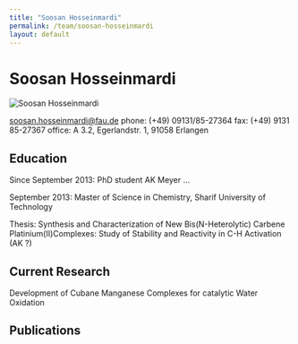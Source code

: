 ```yaml
---
title: "Soosan Hosseinmardi"
permalink: /team/soosan-hosseinmardi
layout: default
---
```


# Soosan Hosseinmardi

![Soosan Hosseinmardi](/assets/img/sh_page.jpg)
 
[soosan.hosseinmardi@fau.de](mailto:soosan.hosseinmardi@fau.de)
phone: (+49) 09131/85-27364
fax:  (+49) 9131 85-27367
office: A 3.2, Egerlandstr. 1, 91058 Erlangen

## Education

Since September 2013:
PhD student AK Meyer ...

September 2013:
Master of Science in Chemistry, Sharif University of Technology

Thesis: Synthesis and Characterization of New Bis(N-Heterolytic) Carbene Platinium(II)Complexes: Study of Stability and Reactivity in C-H Activation (AK ?)

## Current Research

Development of Cubane Manganese Complexes for catalytic Water Oxidation

## Publications

 